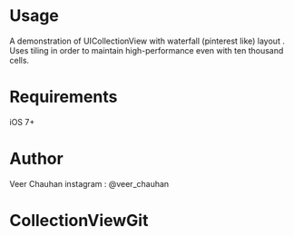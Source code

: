 
# Usage

A demonstration of UICollectionView with waterfall (pinterest like) layout . Uses tiling in order to maintain high-performance even with ten thousand cells.

# Requirements

iOS 7+
#  Author

Veer Chauhan instagram : @veer_chauhan

# CollectionViewGit
